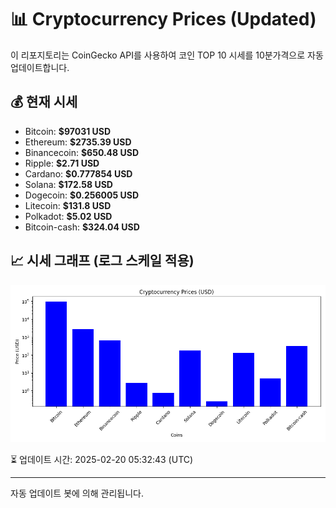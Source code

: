 
# 📊 Cryptocurrency Prices (Updated)

이 리포지토리는 CoinGecko API를 사용하여 코인 TOP 10 시세를 10분가격으로 자동 업데이트합니다.

## 💰 현재 시세
- Bitcoin: **$97031 USD**
- Ethereum: **$2735.39 USD**
- Binancecoin: **$650.48 USD**
- Ripple: **$2.71 USD**
- Cardano: **$0.777854 USD**
- Solana: **$172.58 USD**
- Dogecoin: **$0.256005 USD**
- Litecoin: **$131.8 USD**
- Polkadot: **$5.02 USD**
- Bitcoin-cash: **$324.04 USD**

## 📈 시세 그래프 (로그 스케일 적용)
![Crypto Prices](crypto_prices.png)

⏳ 업데이트 시간: 2025-02-20 05:32:43 (UTC)

---
자동 업데이트 봇에 의해 관리됩니다.
